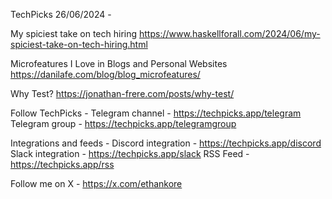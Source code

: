 TechPicks 26/06/2024 -

My spiciest take on tech hiring
https://www.haskellforall.com/2024/06/my-spiciest-take-on-tech-hiring.html

Microfeatures I Love in Blogs and Personal Websites
https://danilafe.com/blog/blog_microfeatures/

Why Test?
https://jonathan-frere.com/posts/why-test/

Follow TechPicks -
Telegram channel - https://techpicks.app/telegram
Telegram group - https://techpicks.app/telegramgroup

Integrations and feeds -
Discord integration - https://techpicks.app/discord
Slack integration - https://techpicks.app/slack
RSS Feed - https://techpicks.app/rss

Follow me on X - https://x.com/ethankore